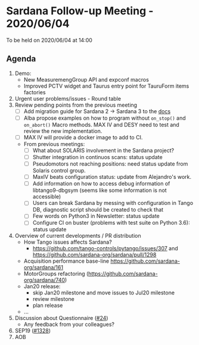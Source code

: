 # Sardana Follow-up Meeting - 2020/06/04

To be held on 2020/06/04 at 14:00

## Agenda

1. Demo:
   * New MeasuremengGroup API and expconf macros
   * Improved PCTV widget and Taurus entry point for TauruForm items factories
2. Urgent user problems/issues - Round table
3. Review pending points from the previous meeting
    - [ ] Add migration guide for Sardana 2 -> Sardana 3 to
          the [docs](https://sardana-controls.org/devel/guide_migration.html)
    - [ ] Alba propose examples on how to program without `on_stop()` and `on_abort()` Macro methods.
          MAX IV and DESY need to test and review the new implementation.
    - [ ] MAX IV will provide a docker image to add to CI.
    - From previous meetings:
        - [ ] What about SOLARIS involvement in the Sardana project? 
        - [ ] Shutter integration in continuos scans: status update
        - [ ] Pseudomotors not reaching positions: need status update from Solaris control group.
        - [ ] MaxIV beats configuration status: update from  Alejandro's work.
        - [ ] Add information on how to access debug information of libtango9-dbgsym (seems like some information is not accessible)
        - [ ] Users can break Sardana by messing with configuration in Tango DB, diagnostic script should be created to check that
        - [ ] Few words on Python3 in Newsletter: status update
        - [ ] Configure CI on buster (problems with test suite on Python 3.6): status update
4. Overview of current developments / PR distribution   
    * How Tango issues affects Sardana?
        * https://github.com/tango-controls/pytango/issues/307 and https://github.com/sardana-org/sardana/pull/1298
    * Acquisition performance base-line https://github.com/sardana-org/sardana/161
    * MotorGroups refactoring (https://github.com/sardana-org/sardana/740)
    * Jan20 release:
        - skip Jan20 milestone and move issues to Jul20 milestone
        - review milestone
        - plan release
    * ...
5. Discussion about Questionnaire ([#24](https://github.com/sardana-org/sardana-followup/issues/24))
    - Any feedback from your colleagues?
6. SEP19 ([#1328](https://github.com/sardana-org/sardana/pull/1328))
7. AOB
